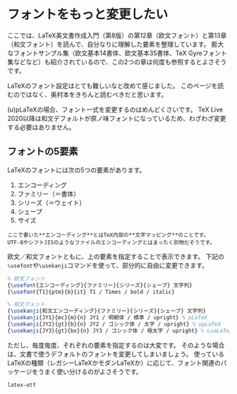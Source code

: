 # フォントをもっと変更したい

ここでは、LaTeX美文書作成入門（第8版）の第12章（欧文フォント）と第13章（和文フォント）を読んで、自分なりに理解した要素を整理しています。
膨大なフォントサンプル集（欧文基本14書体、欧文基本35書体、TeX Gyreフォント集などなど）も紹介されているので、この2つの章は何度も参照するとよさそうです。

LaTeXのフォント設定はとても難しいなと改めて感じました。
このページを読むのではなく、奥村本をきちんと読むべきだと思います。

(u)pLaTeXの場合、フォント一式を変更するのはめんどくさいです。
TeX Live 2020以降は和文デフォルトが原ノ味フォントになっているため、わざわざ変更する必要はありません。

## フォントの5要素

LaTeXのフォントには次の5つの要素があります。

1. エンコーディング
1. ファミリー（＝書体）
1. シリーズ（＝ウェイト）
1. シェープ
1. サイズ

```{note}
ここで書いた**エンコーディング**とはTeX内部の**文字マッピング**のことです。
UTF-8やシフトJISのようなファイルのエンコーディングとはまったく別物だそうです。
```

欧文／和文フォントともに、上の要素を指定することで表示できます。
下記の``\usefont``や``\usekanji``コマンドを使って、部分的に自由に変更できます。

```latex
% 欧文フォント
{\usefont{エンコーディング}{ファミリー}{シリーズ}{シェープ} 文字列}
{\usefont{T1}{ptm}{b}{it} T1 / Times / bold / italic}

% 和文フォント
{\usekanji{和文エンコーディング}{ファミリー}{シリーズ}{シェープ} 文字列}
{\usekanji{JY1}{mc}{m}{n} JY1 / 明朝体 / 標準 / upright} % pLaTeX
{\usekanji{JY2}{gt}{b}{n} JY2 / ゴシック体 / 太字 / upright} % upLaTeX
{\usekanji{JY3}{gt}{bx}{n} JY3 / ゴシック体 / 極太字 / upright} % LuaLaTeX
```

ただし、毎度毎度、それぞれの要素を指定するのは大変です。
そのような場合は、文書で使うデフォルトのフォントを変更してしまいましょう。
使っているLaTeXの種類（レガシーLaTeXかモダンLaTeXか）に応じて、フォント関連のパッケージをうまく使い分けるのがよさそうです。

```{toctree}
latex-otf
```

